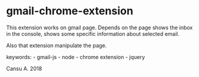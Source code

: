 # gmail-chrome-extension

This extension works on gmail page. Depends on the page shows the inbox in the console, shows some specific information about selected email. 

Also that extension manipulate the page.

keywords:
          - gmail-js
          - node
          - chrome extension
          - jquery 

Cansu A. 2018 

